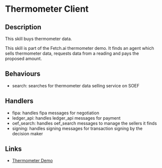 # Thermometer Client

## Description

This skill buys thermometer data.

This skill is part of the Fetch.ai thermometer demo. It finds an agent which sells thermometer data, requests data from a reading and pays the proposed amount.

## Behaviours

* search: searches for thermometer data selling service on SOEF 

## Handlers

* fipa: handles fipa messages for negotiation
* ledger_api: handles ledger_api messages for payment
* oef_search: handles oef_search messages to manage the sellers it finds
* signing: handles signing messages for transaction signing by the decision maker


## Links

* <a href="https://docs.fetch.ai/aea/thermometer-skills/" target="_blank">Thermometer Demo</a>
